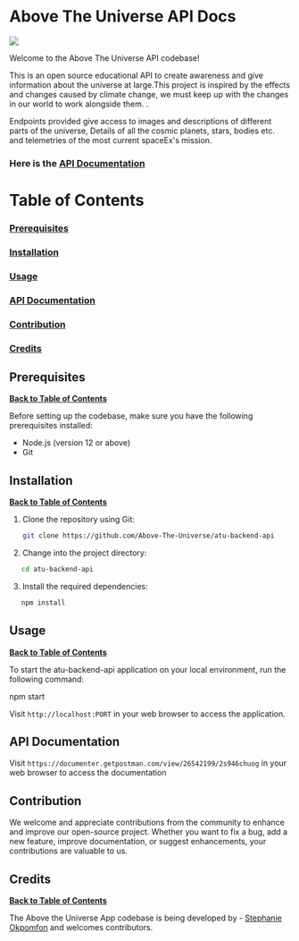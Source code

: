 # Above The Universe API Docs

![](https://github.com/Above-The-Universe/atu-backend-api/blob/main/images/readme/ezgif.com-optimize.gif)

Welcome to the Above The Universe API codebase!

This is an open source educational API to create awareness and give information about the universe at large.This project is inspired by the effects and changes caused by climate change, we must keep up with the changes in our world to work alongside them.
.

Endpoints provided give access to images and descriptions of different parts of the universe, Details of all the cosmic planets, stars, bodies etc. and telemetries of the most current spaceEx's mission.

### Here is the [API Documentation](https://github.com/Above-The-Universe/atu-backend-api/tree/main#api-documentation-1)

# Table of Contents

### [Prerequisites](https://github.com/Above-The-Universe/atu-backend-api/tree/main#prerequisites-1)

### [Installation](https://github.com/Above-The-Universe/atu-backend-api/tree/main#installation-1)

### [Usage](https://github.com/Above-The-Universe/atu-backend-api/tree/main#usage-1)

### [API Documentation](https://github.com/Above-The-Universe/atu-backend-api/tree/main#api-documentation-1)

### [Contribution](https://github.com/Above-The-Universe/atu-backend-api/tree/main#contribution-1)

### [Credits](https://github.com/Above-The-Universe/atu-backend-api/tree/main#credits-1)

## Prerequisites

**[Back to Table of Contents](https://github.com/Above-The-Universe/atu-backend-api/tree/main#table-of-contents)**

Before setting up the codebase, make sure you have the following prerequisites installed:

- Node.js (version 12 or above)
- Git

## Installation

**[Back to Table of Contents](https://github.com/Above-The-Universe/atu-backend-api/tree/main#table-of-contents)**

1. Clone the repository using Git:
   ```bash
   git clone https://github.com/Above-The-Universe/atu-backend-api
   ```
2. Change into the project directory:

```bash
   cd atu-backend-api
```

3. Install the required dependencies:

```bash
   npm install
```

## Usage

**[Back to Table of Contents](https://github.com/Above-The-Universe/atu-backend-api/tree/main#table-of-contents)**

To start the atu-backend-api application on your local environment, run the following command:

npm start

Visit `http://localhost:PORT` in your web browser to access the application.

## API Documentation

Visit `https://documenter.getpostman.com/view/26542199/2s946chuog` in your web browser to access the documentation

## Contribution

We welcome and appreciate contributions from the community to enhance and improve our open-source project. Whether you want to fix a bug, add a new feature, improve documentation, or suggest enhancements, your contributions are valuable to us.

## Credits

**[Back to Table of Contents](https://github.com/Above-The-Universe/atu-backend-api/tree/main#table-of-contents)**

The Above the Universe App codebase is being developed by - [Stephanie Okpomfon](https://github.com/StephanieMfon) and welcomes contributors.
